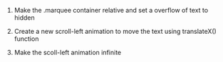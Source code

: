 1. Make the .marquee container relative and set a overflow of text to hidden

2. Create a new scroll-left animation to move the text using translateX() function

3. Make the scoll-left animation infinite